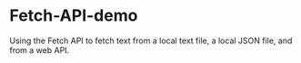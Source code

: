 # Fetch-API-demo
Using the Fetch API to fetch text from a local text file, a local JSON file, and from a web API. 
